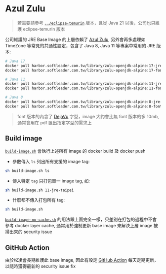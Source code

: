 # Azul Zulu

> 若需要請參考 [`../eclipse-temurin`](../eclipse-temurin) 版本，且從 Java 21 以後，公司也只維護 eclipse-temurin 版本

公司維護的 JRE Base Image 的上層依賴了 [Azul Zulu](https://www.azul.com/products/zulu-enterprise/jdk-comparison-matrix/), 另外會再多處理如 TimeZone 等常見的共通性設定，包含了 Java 8, Java 11 等專案中常用的 JRE 版本:

```sh
# Java 17
docker pull harbor.softleader.com.tw/library/zulu-openjdk-alpine:17-jre-taipei
docker pull harbor.softleader.com.tw/library/zulu-openjdk-alpine:17-font-jre-taipei

# Java 11
docker pull harbor.softleader.com.tw/library/zulu-openjdk-alpine:11-jre-taipei
docker pull harbor.softleader.com.tw/library/zulu-openjdk-alpine:11-font-jre-taipei

# Java 8
docker pull harbor.softleader.com.tw/library/zulu-openjdk-alpine:8-jre-taipei
docker pull harbor.softleader.com.tw/library/zulu-openjdk-alpine:8-font-jre-taipei
```

> font 版本的內含了 [DejaVu](https://dejavu-fonts.github.io/) 字型，image 大約會比無 font 版本的多 10mb, 通常會用在 pdf 匯出指定字型的需求上

## Build image

[`build-image.sh`](./build-image.sh) 會執行上述所有 image 的 docker build 及 docker push

- 參數傳入 `ls` 列出所有支援的 image tag:

```sh
sh build-image.sh ls
```

- 傳入特定 `tag` 只打包單一 image tag, 如:

```sh
sh build-image.sh 11-jre-taipei
```

- 什麼都不傳入打包所有 tag:

```sh
sh build-image.sh
```

[`build-image-no-cache.sh`](./build-image-no-cache.sh) 的用法跟上面完全一樣，只差別在打包的過程中不會參考 docker layer cache, 通常用於強制更新 base image 來解決上層 image 被掃出來的 security issue

## GitHub Action

由於松凌會長期維護此 base image, 因此有設定 [GitHub Action](../.github/workflows) 每天定期更新，以隨時獲得最新的 security issue fix
